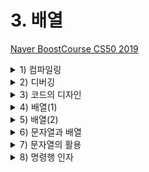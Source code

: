 # 3. 배열

[Naver BoostCourse CS50 2019](https://www.edwith.org/boostcourse-cs-050)

<details>
  <summary>1) 컴파일링</summary>

# 학습 목표

컴파일링의 네 단계를 설명할 수 있다.

# 컴파일링

지금까지는 아무것도 모른 채 마구잡이로 쓴 코드가 잘 돌아갔다면 이제부터는 연습과 응용을 통해 동작 원리를 이해할 수 있을 것이다.

우선 첫 수업에 봤던 예제를 다시 살펴보며 지금 사용하는 방법이 그때 우리가 사용한 방법과 어떻게 다른지 알아보자.

```c
#include <stdio.h>

int main(void)
{
    printf("hello, world\n");
}
```

우선 main이라는 함수가 있었다. 프로그램의 시작점으로써 **실행 버튼을 클릭**하는 것과 같다.

printf는 출력을 담당하는 함수이다. printf 함수를 사용하기 위해서는 stdio.h 라이브러리가 필요하다.

정확히 말하면 stdio.h는 헤더 파일로 C언어로 작성되어 있으며 파일명이 .h로 끝나는 파일이다.

이 파일에는 printf 함수의 프로토타입이 있어서 Clang 컴파일러가 프로그램을 컴파일할 때 printf가 무엇인지 알려주는 역할을 한다.

코드를 `clang hello.c`로 컴파일하고 `./a.out` 명령으로 프로그램을 실행할 때 이 과정은 컴퓨터가 이해하는 0과 1로 가득찬 파일 a.out을 생성하며 실행 가능하게 한다.

이해하기 어려운 이 과정에 대한 이해는 잠시 미뤄두고 우선 넘어가보도록 하자.

만약 a.out과 다른 이름(hello)으로 컴파일을 하고 싶다면 아래와 같이 명령행 인자를 추가해줘야 한다.

`clang -o hello hello.c`

또한 우리는 CS50 라이브러리를 사용해 보았다.

이처럼 CS50 라이브러리를 사용한 프로그램을 컴파일 할 때는 clang에 또 하나의 프로그램(-lcs50)이 필요했다. 그래야 clang이 실행되었다.

`clang -o hello hello.c -lcs50`

이는 clang에게 CS50 라이브러리에 있는 모든 0과 1들을 여기에 연결하라는 의미이다.

더 간단히는, 이전에 배웠듯이 make 프로그램을 이용하면 이 모든 컴파일 과정을 자동으로 처리할 수 있다. make나 clang을 사용해서 프로그램을 실행할 때 아래 네 개의 단계를 거친다.

- 전처리(Preprocessing)
- 컴파일링(Compiling)
- 어셈블링(Assembling)
- 링킹(Linking)

우리가 명령어를 실행할 때 정확히 어떤 일이 일어나는지 알아보도록 하자.

## 전처리(Precompile)

**컴파일의 전체 과정은 네 단계로 나누어볼 수 있다**. 그 중 첫 번째 단계는 **전처리**인데, 전처리기에 의해 수행된다. #으로 시작되는 C 소스코드는 전처리기에게 **실질적인 컴파일이 이루어지기 전에 무언가를 실행**하라고 알려준다.

예를 들어, #include는 전처리기에게 다른 파일의 내용을 포함시키라고 알려준다. 프로그램의 소스 코드에 #include와 같은 줄을 포함하면, 전처리기는 새로운 파일을 생성하는데 이 파일은 여전히 C 소스코드 형태이며 stdio.h 파일의 내용이 #include 부분에 포함된다.

## 컴파일(Compile)

전처리기가 전처리한 소스 코드를 생성하고 나면 그 다음 단계는 **컴파일**이다. **컴파일러**라고 불리는 프로그램은 **C 코드를 어셈블리어라는 저수준 프로그래밍 언어로 컴파일**한다.

**어셈블리**는 C보다 연산의 종류가 훨씬 적지만, 여러 연산들이 함께 사용되면 C에서 할 수 있는 모든 것들을 수행할 수 있다. C코드를 어셈블리 코드로 변환시켜줌으로써 컴파일러는 컴퓨터가 이해할 수 있는 언어와 최대한 가까운 프로그램을 만들어 준다. 컴파일이라는 용어는 소스 코드에서 오브젝트 코드(머신 코드, 기계어)로 변환하는 전체 과정을 통틀어 일컫기도 하지만, 구체적으로 전처리한 소스 코드를 어셈블리 코드로 변환시키는 단계를 말하기도 한다.

## 어셈블(Assemble)

소스 코드가 어셈블리 코드로 변환되면, 다음 단계는 **어셈블** 단계로 **어셈블리 코드를 오브젝트 코드로 변환**시키는 것이다. 컴퓨터의 중앙처리장치가 프로그램을 어떻게 수행해야 하는지 알 수 있는 명령어 형태인 **연속된 0고 1들로 바꿔주는 작업**이다. 이 변환 작업은 **어셈블러**라는 프로그램이 수행한다. 소스 코드에서 오브젝트 코드로 컴파일 되어야 할 파일이 딱 한 개라면, 컴파일 작업은 여기서 끝이 난다. 그러나 그렇지 않은 경우에는 링크라 불리는 단계가 추가된다.

## 링크(Link)

만약 프로그램이 (math.h나 cs50.h와 같은 라이브러리를 포함해) **여러 개의 파일로 이루어져 있어 하나의 오브젝트 파일로 합쳐져야 한다면 *링크*라는 컴파일의 마지막 단계가 필요하다.** 링커는 여러 개의 다른 오브젝트 코드 파일을 실행 가능한 하나의 오브젝트 코드 파일로 합쳐준다. 예를 들어, 컴파일을 하는 동안에 CS50 라이브러리를 링크하면 오브젝트 코드는 `GetInt()`나 `GetString()` 같은 함수를 어떻게 실행할 지 알 수 있게 된다.

이 네 단계를 거치면 최종적으로 실행 가능한 파일이 완성된다.

# 생각해보기

만약 컴파일링 과정을 거치지 않기 위해 바로 머신코드로 우리가 원하는 프로그램을 작성하려고 한다면 어떤 문제가 있을까?

- 단순한 목적을 달성하기 위해서도 프로그래밍을 하는 데에 투자해야 하는 시간과 노력이 클 것이다.
- 즉, 원하는 목적 그 자체를 이루는 것에 집중하기 힘들 수 있다.

</details>

<details>
  <summary>2) 디버깅</summary>

# 학습 목표

디버깅 하는 여러 방법을 설명할 수 있다.

# 버그와 디버깅

**버그(bug)**는 **코드에 들어있는 오류**이다. 버그로 인해 프로그램의 실행에 실패하거나 프로그래머가 원하는 대로 동작하지 않게 된다. 버그를 만들고 싶지 않겠지만 모든 프로그래머들은 버그와 마주하게 되어있다. **디버깅(debugging)**은 **코드에 있는 버그를 식별하고 고치는 과정**이다. 프로그래머는 **디버거**라고 불리는 프로그램을 사용하여 디버깅을 하게 된다.

# 디버깅의 기본

프로그램은 일반적으로 인간보다 훨씬 빠르게 연산을 수행한다. 그래서 프로그램을 실행시켜보는 것만으로는 무엇이 잘못됐는지 찾아내기 어렵다. 디버거는 프로그램을 특정 행에서 멈출 수 있게 해주기 때문에 버그를 찾는데 도움이 된다. 프로그래머는 멈춰진 그 지점에서 무슨 일이 일어나는지 볼 수 있다. **프로그램이 멈추는 특정 지점**을 **중지점**이라고 한다. 또한 프로그래머가 프로그램을 한 번에 한 행씩 실행할 수 있게 해준다. 이로써 프로그래머는 프로그램이 내리는 모든 결정들을 단계별로 따라갈 수 있게 된다.

# help50

아래 코드를 컴파일하고 실행한다고 생각해보자

```c
int main(void)
{
    printf("hello, world\n");
}
```

make 프로그램을 이용하여 컴파일해보면 "implicitly declaring library function 'prinftf'" 라는 에러 메시지가 나타난다.

이런 에러 메시지를 이해하기 힘들다면, **help50 프로그램**을 사용해보자.

아래와 같이 make 앞에 help50를 붙여서 실행하면 다시 컴파일 시 생기는 오류를 해석해준다.

`help50 make 파일이름`

문제의 원인은 printf 함수를 사용하기 위해서 stdio.h 라이브러리를 포함해야 한다는 것이었다.

# printf

하지만 이렇게 프로그램을 사용해서 해결할 수 없는 문제도 있다.

아래 코드는 #을 10개 출력하기 위해 작성한 것이다.

```c
#include <stdio.h>

int main(void)
{
    for (int i = 0; i <= 10; i++)
    {
        printf("#\n");
    }
}
```

이 코드를 컴파일 하고 실행해보면 에러는 발생하지 않지만, 우리 의도와는 다르게 #이 11개나 출력되는 것을 확인할 수 있다.

그 이유는 뭘까?

디버깅의 다른 방법으로 직접 의심이 가는 변수를 출력해서 확인해 볼 수 있다.

아래와 같이 변수 i를 출력해보자

```c
#include <stdio.h>

int main(void)
{
    for (int i = 0; i <= 10; i++)
    {
        printf("i is now %i: ", i);
        printf("#\n");
    }
}
```

그 결과 i가 0에서 시작하기 때문에 for 루프의 i <=10 이라는 조건은 실제로 11번 만족한다는 사실을 알 수 있다.

따라서 이를 i < 10으로 수정해주면 우리 의도대로 #이 10번 출력될 것이다.

# debug50

CS50 IDE를 사용하면 **debug50**이라는 프로그램도 사용할 수 있다.

아래와 같이 소스 코드에 직접 브레이크 포인트를 지정하고 소스파일을 컴파일한 후에 " **debug50 파일명**" 으로 실행하면, 오른쪽 패널을 통해 변수의 값을 확인하거나 브레이크 포인트부터 한 줄 씩 코드를 실행해 볼 수 있다.

디버깅 종료를 위해서는 **Ctrl + c**를 누르면 된다.

  <img src="imgs/debug1.png" width="400">

# 생각해보기

디버깅을 도와주는 프로그램은 어떤 경우에 더 큰 도움이 될까? 만약 이런 프로그램의 도움 없이 직접 디버깅을 해야 한다면 어떻게 코드를 작성하는 것이 좋을까?

- 프로그램이 더 복잡하고 긴 경우에는 오류를 직접 한 눈에 찾기 어렵기 때문에 디버깅을 도와주는 프로그램이 큰 도움이 될 것이다.
- 직접 디버깅을 해야하는 경우에는 프로그램의 각 부분이 어떤 기능을 수행하는지 명확하게 알 수 있도록 변수명, 함수명에 신경을 써서 작성하고 주석도 잘 달아주어야 하겠다. 또한, 각 기능들이 블럭 별로 잘 구분되어 작성된 후 필요한 자리에 알맞게 쓰이는 것이 좋겠다.

## GDB 사용해보기

**GDB**는 자주 쓰이는 디버거 중 하나이다. C 프로그램에 GDB를 실행시키려면, 먼저 프로그램을 컴파일해야 한다.

그런 다음, 보통 때처럼 "./프로그램*이름" 을 치지 말고, "\*\*gdb 프로그램*이름\*\*" 을 친다.

GDB가 열리면, 가장 먼저 해야할 일은 **중지점을 설정**하는 것이다. 어디에서 프로그램이 잘못되는지 짐작이 간다면, 그 지점 이전에 있는 행에 중지점을 설정하는 것이 좋다. 플그램이 문제가 생길 것이라 생각한 그 지점에 들어서면 어떤 일이 생기는지 볼 수 있기 때문이다. 어디서 문제인지 확실하지 않다면, 처음부터 모든 코드를 살펴볼 수 있도록 main 함수의 첫 행에 중지점을 설정해도 괜찮다.

중지점을 설정하기 위해서는 프로그램을 멈추고 싶은 행 번호 다음에 '**b**'를 치고(breakpoint를 의미) 엔터 키를 누른다. 이렇게 하면 프로그램에 중지점이 설정될 것이다. 현재의 모든 중지점을 보고 싶다면 "**info b**"를 치면 모든 중지점의 위치를 보여줄 것이다. 중지점의 행 번호 다음에 "**clear**"를 치면 중지점을 제거할 수 있다.

중지점을 설정했다면, 'r' (run의 의미)로 프로그램을 실핸한다. 프로그램이 명령어 인자를 받는다면, 'r' 다음에 인자들을 쓴다. 프로그램이 실행될 것이고, 중지점에서 자동으로 멈출 것이다. 중지점마다 프롬프트가 나타날 것이다. 이 때 몇 가지 옵션들이 있다.

현재 지점에서 **프로그램의 변수값을 보고 싶다면** 변수 이름 다음에 '**p**'를 입력한다(print). "**info locals**" 명령어는 **현재 모든 지역 변수값**을 보여줄 것이다.

코드의 다음 행으로 나아가고 싶다면 '**n**'을 입력한다(next). '**s**'를 쳐도 코드의 다음 행으로 가기는 하지만, 함수 내부로 들어가서 함수 내부의 각 행을 훑을 것이다.

프로그램을 계속 실행하고 싶다면 '**c**'를 입력한다(continue). 중지점이 없다면 프로그램은 종료할 것이다. 중지점이 있다면, GDB는 다음 중지점에서 멈출 것이다.

<img src="imgs/debug2.png" width="400">

</details>

<details>
  <summary>3) 코드의 디자인</summary>

# 학습 목표

코드의 정확성과 디자인을 관리하는 방법을 설명할 수 있다.

# check50

check50 프로그램을 이용하면 과제를 잘 수행했는지 자동으로 검사할 수 있다.

물론 이 프로그램은 cs50 강의를 위해서만 작성되었지만, 실제로 많은 사람들이 함께 작업하는 환경에서 이와 같은 자동 검사 프로그램은 많은 도움이 된다.

여러 사람들이 각자 한 부분을 맡아 코드를 작성할 때 각자가 수정한 코드가 전체 프로그램의 정확성을 해치지 않는지 쉽게 확인할 수 있기 때문이다.

# style50

style50 프로그램을 이용하면 코드가 심미적으로 잘 작성되어 있는지 검사할 수 있다.

공백의 수나 줄바꿈과 같은 것들은 코드의 실행에 직접적으로 영향을 주지는 않지만 코드를 작성하는 사람들이 코드를 읽고 이해하는데 영향을 주기 때문이다.

가령 아래와 같이 for 루프를 작성할 때에도 사람에 따라 여러 방식으로 작성할 수 있다.

```c
for (int i = 0; i <= 10; i++)
    {
        printf("#\n");
    }
```

```c
for (int i = 0; i <= 10; i++){
    printf("#\n");
}
```

```c
for (int i = 0; i <= 10; i++){ printf("#\n"); }
```

많은 회사들이 사내에서 코드를 작성할 때 특정한 스타일 가이드를 따르도록 한다.

여러 사람들이 코드를 작성하기 때문에 서로 불필요한 오해를 없애고, 코드를 이해하는 데 드는 비용을 최소화하기 때문이다.

# 고무 오리(러버덕)

때로는 코드에 포함된 오류를 해결할 때 앞서 소개한 help50, debug50, check50와 같은 프로그램들이 존재하지 않거나, 있다 하더라도 디버깅에 큰 도움이 안 될 수도 있다.

이 때는 먼저 한숨 돌리고 직접 곰곰이 생각해보는 수 밖에 없다.

한 가지 유명한 방법으로는 '**고무 오리**'와 같이 무언가 대상이 되는 물체를 앞에 두고, 내가 작성한 코드를 한 줄 한 줄 말로 설명해주는 과정을 거쳐볼 수 있다.

이를 통해 미처 놓치고 있었던 논리적 오류를 찾아낼 수도 있다.

# 생각해보기

만약 여러 사람들이 함께 참여하는 프로젝트에서, 각자가 작성하는 코드 스타일이 서로 다르다면 어떤 비효율적인 일이 일어날까?

- 서로의 코드를 이해하는 데에 시간이 많이 들 것이고, 이로 인해 코드를 통한 의사소통 및 피드백 과정이 매끄럽지 않을 것이다. 이는 결국 팀의 총 생산성과 업무 성과의 저하로 이어질 것이다.

</details>

<details>
  <summary>4) 배열(1)</summary>

# 학습 목표

배열을 정의하고 사용하는 방법을 설명할 수 있다.

# 메모리

C에는 아래와 같은 여러 자료형이 있고, 각각의 자료형은 서로 다른 크기의 메모리를 차지한다.

- bool: 불리언, 1바이트
- char: 문자, 1바이트
- int: 정수, 4바이트
- float: 실수, 4바이트
- long: (더 큰) 정수, 8바이트
- double: (더 큰) 실수, 8바이트
- string: 문자열, ?바이트

컴퓨터 안에는 아래 사진과 같음 **RAM**이라고 하는 물리적 칩이 메모리 역할을 한다.

쉽게 생각하면 아래 사진에서 여러 개의 노란색 사각형이 메모리를 의미하고, 작은 사각형 하나가 **1바이트**를 의미한다고 볼 수 있다.

<img src="imgs/array1.png" width="400">

예를 들어 char 타입의 변수를 하나 생성하고, 그 값을 입력한다고 하면 위 사진에서 한 사각형 안에 그 변수의 값이 저장되는 것이다.

# 배열

아래와 같이 세 개의 점수를 저장하고 그 평균을 출력하는 프로그램이 있다.

```c
#include <cs50.h>
#include <stdio.h>

int main(void)
{
    // Scores
    int score1 = 72;
    int score2 = 73;
    int score3 = 33;

    // Print average
    printf("Average: %i\n", (score1 + score2 + score3) / 3);
}
```

만약 점수의 개수가 더 많아진다면 이 프로그램은 많은 부분을 수정해줘야 한다.

이 때 활용할 수 있는 것이 배열의 개념이다.

배열은 같은 자료형의 데이터를 메모리상에 연이어서 저장하고 이를 하나의 변수로 관리하기 위해 사용된다.

위 코드는 배열을 이용하면 아래와 같이 바꿀 수 있다.

```c
#include <cs50.h>
#include <stdio.h>

int main(void)
{
    // Scores
    int scores[3];
    scores[0] = 72;
    scores[1] = 73;
    scores[2] = 33;

    // Print average
    printf("Average: %i\n", (scores[0] + scores[1] + scores[2]) / 3);
}
```

`int scores[3];`이라는 코드는 int 자료형을 가지는 크기 3의 배열을 scores라는 이름으로 생성하겠다는 의미이다. 배열의 인덱스는 0부터 시작하기 때문에, scores의 인덱스는 0, 1, 2 세 개가 있다.

이 인덱스를 변수명 뒤 대괄호 [ ] 사이에 입력하여 배열의 원하는 위치에 원하는 값을 저장하고 불러올 수 있다.

하지만 위와 같은 코드는 여전히 정수의 개수가 바뀌는 상황에서 제약이 많다.

다음 파트에서 배열을 보다 동적으로 선언하고 저장하는 방법을 알아보자

# 생각해보기

실생활의 어떤 데이터를 배열로 표현할 수 있을까?

- 학번, 성적, 과목명 등

</details>

<details>
  <summary>5) 배열(2)</summary>

# 학습 목표

배열을 정의하고 사용하는 방법을 설명할 수 있다.

# 전역 변수

이전 파트에 이어서, 아래 코드에서 scores 배열의 크기를 정해주는 N이라는 변수를 새로 선언했다.

만약 N이 고정된 값(상수)이라면 그 값을 선언할 때 const를 앞에 붙여서 전역 변수, 즉 코드 전반에 거쳐 바뀌지 않는 값임을 지정해줄 수 있다.

관례적으로 이런 전역 변수의 이름은 대문자로 표기한다.

```c
#include <cs50.h>
#include <stdio.h>

const int N = 3;

int main(void)
{
    // 점수 배열 선언 및 값 저장
    int scores[N];
    scores[0] = 72;
    scores[1] = 73;
    scores[2] = 33;

    // 평균 점수 출력
    printf("Average: %i\n", (scores[0] + scores[1] + scores[2]) / N);
}
```

scores의 크기로 전역 변수를 선언하였기 때문에 점수 개수가 바뀌었을 때 수정해야 하는 코드가 조금 줄었다.

하지만 여전히 일일이 배열의 인덱스마다 점수를 지정해줘야 하는 불편함이 있다.

# 배열의 동적 선언 및 저장

아래 코드에서와 같이 루프와 함수를 선언하여 좀 더 동적인 프로그램을 작성할 수 있다.

```c
#include <cs50.h>
#include <stdio.h>

float average(int length, int array[]);

int main(void)
{
    // 사용자로부터 점수의 갯수 입력
    int n = get_int("Scores:  ");

    // 점수 배열 선언 및 사용자로부터 값 입력
    int scores[n];
    for (int i = 0; i < n; i++)
    {
        scores[i] = get_int("Score %i: ", i + 1);
    }

    // 평균 출력
    printf("Average: %.1f\n", average(n, scores));
}

//평균을 계산하는 함수
float average(int length, int array[])
{
    int sum = 0;
    for (int i = 0; i < length; i++)
    {
        sum += array[i];
    }
    return (float) sum / (float) length;
}
```

여기서는 배열의 크기를 사용자에게 직접 입력 받고, 배열의 크기만큼 루프를 돌면서 각 인덱스에 해당하는 값을 역시 사용자에게 동적으로 입력 받아 저장한다.

그리고 average 라는 함수를 따로 선언하여 평균을 구한다.

average 함수는 length 와 array[], 즉 배열의 길이와 배열을 입력으로 받는다. 함수 안에서는 배열의 길이만큼 루프를 돌면서 값의 합을 구하고 최종적으로 평균값을 반환한다.

이와 같은 방법을 통해서 임의의 점수 개수와 점수 배열에 대해서 동적으로 평균값을 구하는 프로그램을 작성할 수 있다.

- `(float) length`와 같이 변수의 데이터 타입을 바꾸는 행위를 casting이라고 한다.

# 생각해보기

점수의 평균을 구하는 예제에서, 동적으로 발생한 코드는 그렇지 않은 코드에 비해 어떤 장단점이 있을까?

- 배열의 길이나 배열 내부의 값이 변해야 하는 상황에서 유용하게 쓰일 수 있을 것이다.
- 사용자가 매번 값을 새로 입력해야만 한다.

</details>

<details>
  <summary>6) 문자열과 배열</summary>

# 학습 목표

문자열이 C에서 정의되는 방식과 메모리에 저장되는 방식을 설명할 수 있다.

# 문자열과 배열

우리가 여지껏 사용한 문자열(string) 자료형의 데이터는 사실 문자(char) 자료형의 데이터들의 배열이었다.

`string s = "HI!";`와 같이 문자열 s가 정의되어 있다고 생각해보자.

s는 문자의 배열이기 때문에 메모리상에 아래 그림과 같이 저장되고, 인덱스로 각 문자에 접근할 수 있다.

<img src="imgs/string1.png" width="400">

여기서 가장 끝의 '**\0**'은 문자열의 끝을 나타내는 널 종단 문자(null terminating character(이다.

단순히 모든 비트가 0인 1바이트를 의미한다.

그럼 아래 코드와 같이 여러 문자열이 동시에 선언된 경우를 살펴보자

```c
string names[4];

names[0] = "EMMA";
names[1] = "RODRIGO";
names[2] = "BRIAN";
names[3] = "DAVID";

printf("%s\n", names[0]);
printf("%c%c%c%c\n", names[0][0], names[0][1], names[0][2], names[0][3]);
```

names라는 문자열 형식의 배열에 네 개의 이름이 저장되어 있다.

첫 번째 printf에서는 names의 첫번째 인덱스의 값, 즉 "EMMA"를 출력한다.

두 번째 printf에서는 형식 지정자가 %s가 아닌 %c로 설정되어 있음을 확인할 수 있다.

따라서 각 형식지정자 위치에 들어가는 것은 문자열이 아닌 문자이다.

여기서는 각 이름의 두번째 문자들로 이루어진 문자열을 출력하고자 한다.

이는 names[0][1]과 같이 2차원 배열을 통해 접근할 수 있다.

다시 말해 names[0][1]는 names의 첫 번째 값, 즉 "EMMA"라는 문자열에서, 그 두 번째 값, 즉 'M'이라는 문자를 의미한다.

아래 그림에서 names가 실제 메모리 상에 저장된 예시와 해당하는 인덱스를 확인할 수 있다.

<img src="imgs/string2.png" width="400">

# 생각해보기

널 종단 문자는 왜 필요할까?

- 컴퓨터에게 메모리 상에서 문자열이 끝나는 위치를 알려주기 위해 필요하다.

</details>

<details>
  <summary>7) 문자열의 활용</summary>

# 학습 목표

문자열을 탐색하고 일부 문자를 수정하는 코드를 구현할 수 있다.

# 문자열의 길이 및 탐색

사용자로부터 문자열을 입력 받아 한 글자씩 출력하는 프로그램을 만들어 보자

간단하게 for 루프를 통해 문자열의 인덱스를 하나씩 증가시켜가면서 해당하는 문자를 출력하면 될텐데, 문자열의 끝은 어떻게 알 수 있을까?

한 가지 방법은 해당하는 인덱스의 문자가 널 종단 문자, 즉 '\0'와 일치하는지 검사하는 것이다.

즉, s라는 문자열이 있다고 할 때 `for (int i = 0; s[i] != '\0'; i++) {...}`와 같은 루프를 사용하면 된다.

하지만 아래 코드와 같이 strlen() 이라는 함수를 사용할 수도 있다.

```c
#include <cs50.h>
#include <stdio.h>
#include <string.h>

int main(void)
{
    string s = get_string("Input: ");
    printf("Output:\n");
    for (int i = 0, n = strlen(s); i < n; i++) // n의 데이터타입이 i와 같을 경우 데이터 타입 선언을 생략해줘도 된다.
    {
        printf("%c\n", s[i]);
    }
}
```

**strlen**은 문자열의 길이를 알려주는 함수로, string.h 라이브러리 안에 포함되어 있다.

위 코드에서는 n이라는 변수에 문자열 s의 길이를 저장하고, 해당 길이 만큼만 for 루프를 순환한다.

따라서 일일이 널 종단 문자를 검사하는 것보다 훨씬 효율적이다.

# 문자열 탐색 및 수정

사용자로부터 문자열을 입력받아 대문자로 바꿔주는 프로그램을 아래와 같이 작성할 수 있다.

```c
#include <cs50.h>
#include <stdio.h>
#include <string.h>

int main(void)
{
    string s = get_string("Before: ");
    printf("After:  ");
    for (int i = 0, n = strlen(s); i < n; i++)
    {
        if (s[i] >= 'a' && s[i] <= 'z')
        {
            printf("%c", s[i] - 32);
        }
        else
        {
            printf("%c", s[i]);
        }
    }
    printf("\n");
}
```

먼저 사용자로부터 입력 받은 문자를 s라는 변수에 저장한다.

그리고 s의 길이만큼 for 루프를 돌면서, 각 인덱스에 해당하는 문자가 'a'보다 크고 'z'보다 작은지 검사한다.즉, 소문자인지 검사하는 것과 동일하다.

여기서 문자의 대소비교가 가능한 이유는 ASCII 값, 즉 그 문자가 정의되어 있는 ASCII 코드 상에서의 숫자값으로 비교할 수 있기 때문이다.

또한 알파벳의 ASCII 값을 잘 살펴보면 각 알파벳의 소문자와 대문자는 32씩 차이가 남을 확인할 수 있다.

따라서 각 문자가 소문자인 경우 그 값에서 32를 뺀 후에 '문자' 형태로 출력하면 대문자가 출력이 된다.

각 문자가 이미 대문자인 경우는 그냥 그대로 출력하면 된다.

이와 동일한 작업을 수행하는 함수가 ctype 라이브러리에 `toupper()` 이라는 함수로 정의되어 있다.

이를 이용하면 간단하게 아래와 같이 대문자 변환 프로그램을 작성할 수 있다.

```c
#include <cs50.h>
#include <ctype.h>
#include <stdio.h>
#include <string.h>

int main(void)
{
    string s = get_string("Before: ");
    printf("After:  ");
    for (int i = 0, n = strlen(s); i < n; i++)
    {
        printf("%c", toupper(s[i]));
    }
    printf("\n");
}
```

# 생각해보기

string.h와 ctype.h의 라이브러리에 어떤 다른 함수가 있는지 확인해보고, 어떤 함수를 어떻게 활용해볼 수 있을지 생각해보자.

- string.h와 ctype.h를 검색해보면 사람들이 잘 정리한 글을 찾을 수 있다. 자기가 검색해서 공부해보는 것도 중요하기 때문에 직접 찾아보도록 하자.

* string.h 라이브러리 안에 있는 `char strcat(char destination, const char source)` 함수는 두 개의 문자열을 합치는 기능을 수행한다. strcat 함수는 destinaion 문자열과 source 문자열을 합쳐서 그 결과를 destination 문자열에 저장한다.
* cype.h 라이브러리 안에 있는 `int isupper (int argument);` 함수는 인자가 대문자이면 0이 아닌 값을 반환한다. 비록 isupper 함수가 정수를 인자로 받아 들일 지라도, 문자가 함수에 전달된다. 내부적으로는, 그 문자가 체크를 위해서 ASCII 값으로 전환된다.

</details>

<details>
  <summary>8) 명령행 인자</summary>

# 학습 목표

명령행 인자를 받는 프로그램을 C로 작성할 수 있다.

# 명령행 인자

우리가 여태껏 많이 사용해온 main 함수를 보다 자세히 들여다 볼 때가 왔다.

main도 그 형태를 보면 하나의 함수임을 알 수 있는데, 이젠 더 이상 main() 안에 기계적으로 void라고 입력하는 대신 아래 코드와 같이 argc, argv를 정의해 보자.

```c
#include <cs50.h>
#include <stdio.h>

int main(int argc, string argv[])
{
    if (argc == 2)
    {
        printf("hello, %s\n", argv[1]);
    }
    else
    {
        printf("hello, world\n");
    }
}
```

여기서 첫번째 변수 **argc**는 main 함수가 받게 될 **입력의 개수**이다.

그리고 **argv[]**는 그 **입력이 포함되어 있는 배열**이다. 프로그램을 명령행에서 실행하므로, 입력은 문자열로 주어진다.

따라서 argv[]는 string 배열이 된다.

**argv[0]**는 기본적으로 **프로그램의 이름**으로 저장된다.

만약 하나의 입력이 더 주어진다면 argv[1]에 저장될 것이다.

예를 들어 위 프로그램을 "argv.c"라는 이름으로 저장하고 컴파일 한 후 "**./argv**"로 실행해 보면 "hello, world"라는 값이 출력된다.

명령행 인자에 주어진 값이 프로그램 이름 하나밖에 없기 때문이다.

하지만 "**./argv David**"로 실행해 보면 "hello, Daivd"라는 값이 출력된다.

명령행 인자에 David라는 값이 추가로 입력되었고, 따라서 argc는 2, argv[1]은 "David"가 되기 때문이다.

- argc = argument count, argv = argument vector

# 생각해보기

명령행 인자는 프로그램의 확장성에 어떤 도움이 될까? 구체적인 예시를 떠올려 보자.

- 명령행 인자는 프로그램을 시작할 때부터 프로그램에 전달될 것을 명시해줄 수 있다. 이를 이용해서 학생의 과제를 프로그램을 실행할 때 전달해 주고, 이 과제가 다른 과제를 표절하고 있는지를 체크해 주는 프로그램을 만들 수 있을 것이다.

</details>

